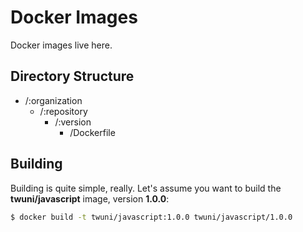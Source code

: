 # Docker Images

Docker images live here.

## Directory Structure

 * /:organization
   * /:repository
     * /:version
       * /Dockerfile

## Building

Building is quite simple, really. Let's assume you want to build the **twuni/javascript** image, version **1.0.0**:

```sh
$ docker build -t twuni/javascript:1.0.0 twuni/javascript/1.0.0
```
